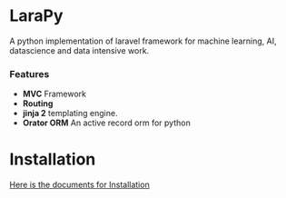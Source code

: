 # LaraPy
A python implementation of laravel framework for machine learning, AI, datascience and data intensive work.

### Features
* **MVC** Framework
* **Routing**
* **jinja 2** templating engine.
* **Orator ORM** An active record orm for python

# Installation
[Here is the documents for Installation](https://github.com/LaravelPython/docs/blob/master/installation.md)
